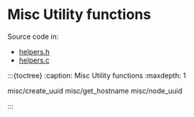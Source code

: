 # Misc Utility functions

Source code in:

- [helpers.h](https://github.com/artgins/yunetas/blob/main/kernel/c/gobj-c/src/helpers.h)
- [helpers.c](https://github.com/artgins/yunetas/blob/main/kernel/c/gobj-c/src/helpers.c)

:::{toctree}
:caption: Misc Utility functions
:maxdepth: 1

misc/create_uuid
misc/get_hostname
misc/node_uuid

:::
